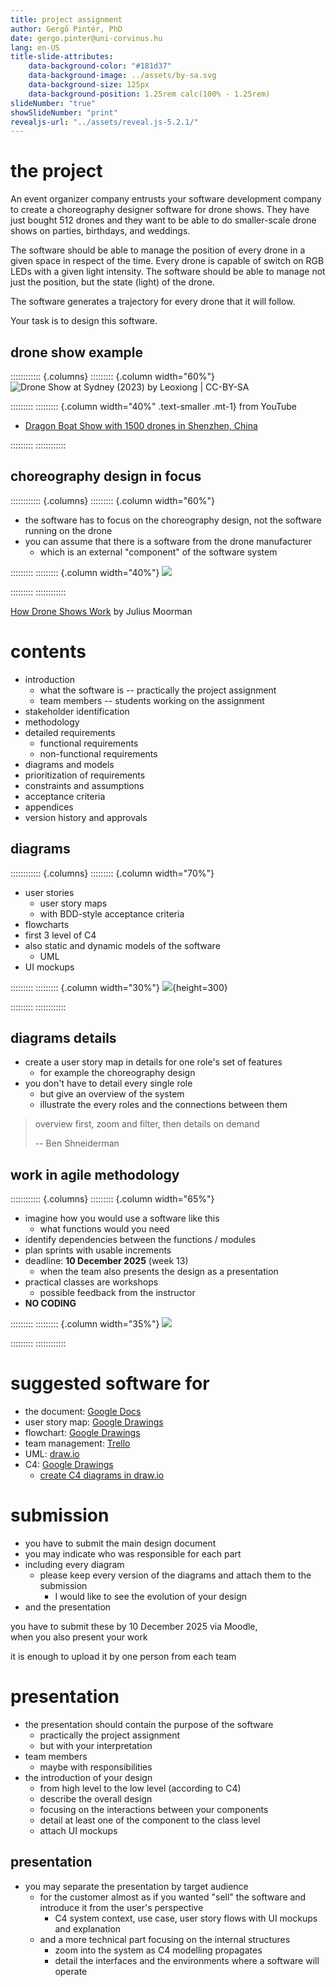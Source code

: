 ```yaml
---
title: project assignment
author: Gergő Pintér, PhD
date: gergo.pinter@uni-corvinus.hu
lang: en-US
title-slide-attributes:
    data-background-color: "#181d37"
    data-background-image: ../assets/by-sa.svg
    data-background-size: 125px
    data-background-position: 1.25rem calc(100% - 1.25rem)
slideNumber: "true"
showSlideNumber: "print"
revealjs-url: "../assets/reveal.js-5.2.1/"
---
```


# the project

An event organizer company entrusts your software development company to create a choreography designer software for drone shows.
They have just bought 512 drones and they want to be able to do smaller-scale drone shows on parties, birthdays, and weddings.

The software should be able to manage the position of every drone in a given space in respect of the time.
Every drone is capable of switch on RGB LEDs with a given light intensity.
The software should be able to manage not just the position, but the state (light) of the drone.

The software generates a trajectory for every drone that it will follow.

Your task is to design this software.


## drone show example

:::::::::::: {.columns}
::::::::: {.column width="60%"}
![Drone Show at Sydney (2023) by Leoxiong | [CC-BY-SA](https://creativecommons.org/licenses/by-sa/4.0/deed.en)](figures/borrowed/wikipedia/drone_show_at_sydney_2023.jpg)

:::::::::
::::::::: {.column width="40%" .text-smaller .mt-1}
from YouTube

- [Dragon Boat Show with 1500 drones in Shenzhen, China](https://www.youtube.com/watch?v=3G1KBu6H6BM)

:::::::::
::::::::::::


## choreography design in focus

:::::::::::: {.columns}
::::::::: {.column width="60%"}
- the software has to focus on the choreography design, not the software running on the drone
- you can assume that there is a software from the drone manufacturer
    - which is an external "component" of the software system

:::::::::
::::::::: {.column width="40%"}
![](figures/choreographer/viewport.drawio.svg)

:::::::::
::::::::::::

[How Drone Shows Work](https://www.youtube.com/watch?v=7fKfBb7x9WQ) by Julius Moorman
    

# contents

- introduction
    - what the software is -- practically the project assignment
    - team members -- students working on the assignment
- stakeholder identification
- methodology
- detailed requirements
    - functional requirements
    - non-functional requirements
- diagrams and models
- prioritization of requirements
- constraints and assumptions
- acceptance criteria
- appendices
- version history and approvals


## diagrams

:::::::::::: {.columns}
::::::::: {.column width="70%"}
- user stories
    - user story maps
    - with BDD-style acceptance criteria
- flowcharts
- first 3 level of C4
- also static and dynamic models of the software
    - UML
- UI mockups

:::::::::
::::::::: {.column width="30%"}
![](figures/publicdomainvectors/paperboard-flowchart.svg){height=300}

:::::::::
::::::::::::


## diagrams details

- create a user story map in details for one role's set of features
    - for example the choreography design
- you don't have to detail every single role
    - but give an overview of the system
    - illustrate the every roles and the connections between them

> overview first, zoom and filter, then details on demand
>
> -- Ben Shneiderman

    
## work in agile methodology

:::::::::::: {.columns}
::::::::: {.column width="65%"}
- imagine how you would use a software like this
    - what functions would you need
- identify dependencies between the functions / modules
- plan sprints with usable increments
- deadline: **10 December 2025** (week 13)
    - when the team also presents the design as a presentation
- practical classes are workshops
    - possible feedback from the instructor
- **NO CODING**

:::::::::
::::::::: {.column width="35%"}
![](figures/publicdomainvectors/business-ideas-development.svg)

:::::::::
::::::::::::


# suggested software for

- the document: [Google Docs](https://docs.google.com/docs)
- user story map: [Google Drawings](https://docs.google.com/drawings)
- flowchart: [Google Drawings](https://docs.google.com/drawings)
- team management: [Trello](https://trello.com/)
- UML: [draw.io](https://app.diagrams.net/)
- C4: [Google Drawings](https://docs.google.com/drawings)
    - [create C4 diagrams in draw.io](https://www.drawio.com/blog/c4-modelling)


# submission

- you have to submit the main design document
- you may indicate who was responsible for each part
- including every diagram
    - please keep every version of the diagrams and attach them to the submission
        - I would like to see the evolution of your design
- and the presentation

you have to submit these by 10 December 2025 via Moodle,<br>when you also present your work

it is enough to upload it by one person from each team

# presentation

- the presentation should contain the purpose of the software
    - practically the project assignment
    - but with your interpretation
- team members
    - maybe with responsibilities
- the introduction of your design
    - from high level to the low level (according to C4)
    - describe the overall design
    - focusing on the interactions between your components
    - detail at least one of the component to the class level
    - attach UI mockups

    
## presentation

- you may separate the presentation by target audience
    - for the customer almost as if you wanted "sell" the software and introduce it from the user's perspective
        - C4 system context, use case, user story flows with UI mockups and explanation
    - and a more technical part focusing on the internal structures
        - zoom into the system as C4 modelling propagates
        - detail the interfaces and the environments where a software will operate
